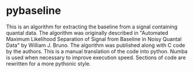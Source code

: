 # pybaseline #

This is an algorithm for extracting the baseline from a signal containing quantal data. The algorithm was originally described in "Automated Maximum Likelihood Separation of Signal from Baseline in Noisy Quantal Data" by William J. Bruno. The algorithm was published along with C code by the authors. This is a manual translation of the code into python. Numba is used when necessary to improve execution speed. Sections of code are rewritten for a more pythonic style.

